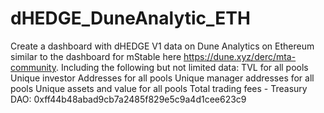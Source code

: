 # dHEDGE_DuneAnalytic_ETH
Create a dashboard with dHEDGE V1 data on Dune Analytics on Ethereum similar to the dashboard for mStable here https://dune.xyz/derc/mta-community. Including the following but not limited data:  TVL for all pools Unique investor Addresses for all pools Unique manager addresses for all pools Unique assets and value for all pools Total trading fees - Treasury DAO: 0xff44b48abad9cb7a2485f829e5c9a4d1cee623c9
